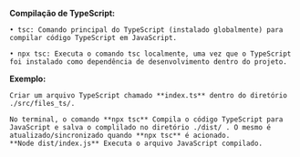
**Compilação de TypeScript:**

    • tsc: Comando principal do TypeScript (instalado globalmente) para compilar código TypeScript em JavaScript.

    • npx tsc: Executa o comando tsc localmente, uma vez que o TypeScript foi instalado como dependência de desenvolvimento dentro do projeto.

**Exemplo:**
    
    Criar um arquivo TypeScript chamado **index.ts** dentro do diretório ./src/files_ts/.

    No terminal, o comando **npx tsc** Compila o código TypeScript para JavaScript e salva o complilado no diretório ./dist/ . O mesmo é atualizado/sincronizado quando **npx tsc** é acionado.
    **Node dist/index.js** Executa o arquivo JavaScript compilado.
